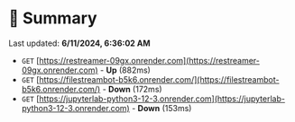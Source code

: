 # 📖 Summary
Last updated: **6/11/2024, 6:36:02 AM**

- `GET` [https://restreamer-09gx.onrender.com](https://restreamer-09gx.onrender.com) - **Up** (882ms)
- `GET` [https://filestreambot-b5k6.onrender.com/](https://filestreambot-b5k6.onrender.com/) - **Down** (172ms)
- `GET` [https://jupyterlab-python3-12-3.onrender.com](https://jupyterlab-python3-12-3.onrender.com) - **Down** (153ms)
